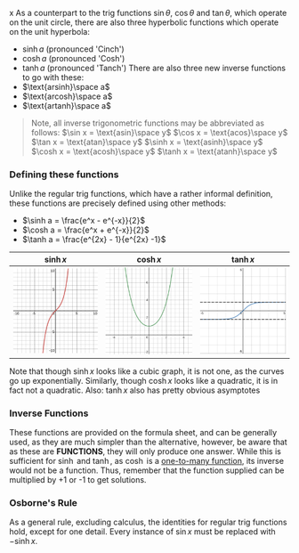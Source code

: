x   As a counterpart to the trig functions $\sin\theta$, $\cos\theta$ and $\tan\theta$, which operate on the unit circle, there are also three hyperbolic functions which operate on the unit hyperbola:
- $\sinh a$ (pronounced 'Cinch')
- $\cosh a$ (pronounced 'Cosh')
- $\tanh a$ (pronounced 'Tanch')
There are also three new inverse functions to go with these:
- $\text{arsinh}\space a$
- $\text{arcosh}\space a$
- $\text{artanh}\space a$
> Note, all inverse trigonometric functions may be abbreviated as follows:
> $\sin x = \text{asin}\space y$
> $\cos x = \text{acos}\space y$
> $\tan x = \text{atan}\space y$
> $\sinh x = \text{asinh}\space y$
> $\cosh x = \text{acosh}\space y$
> $\tanh x = \text{atanh}\space y$

### Defining these functions
Unlike the regular trig functions, which have a rather informal definition, these functions are precisely defined using other methods:
- $\sinh a = \frac{e^x - e^{-x}}{2}$
- $\cosh a = \frac{e^x + e^{-x}}{2}$
- $\tanh a = \frac{e^{2x} - 1}{e^{2x} -1}$

| $\sinh x$                           | $\cosh x$                           | $\tanh x$                           |
| ----------------------------------- | ----------------------------------- | ----------------------------------- |
| ![sinh\|200](Maths/Images/sinh.svg) | ![cosh\|200](Maths/Images/cosh.svg) | ![tanh\|200](Maths/Images/tanh.svg) |

Note that though $\sinh x$ looks like a cubic graph, it is not one, as the curves go up exponentially. Similarly, though $\cosh x$ looks like a quadratic, it is in fact not a quadratic. Also: $\tanh x$ also has pretty obvious asymptotes 

### Inverse Functions
These functions are provided on the formula sheet, and can be generally used, as they are much simpler than the alternative, however, be aware that as these are **FUNCTIONS**, they will only produce one answer. While this is sufficient for $\sinh$ and $\tanh$, as $\cosh$ is a [one-to-many function](../Graphs%20And%20Functions/Functions%20and%20Mappings), its inverse would not be a function. Thus, remember that the function supplied can be multiplied by +1 or -1 to get solutions.

### Osborne's Rule
As a general rule, excluding calculus, the identities for regular trig functions hold, except for one detail. Every instance of $\sin x$ must be replaced with $-\sinh x$.